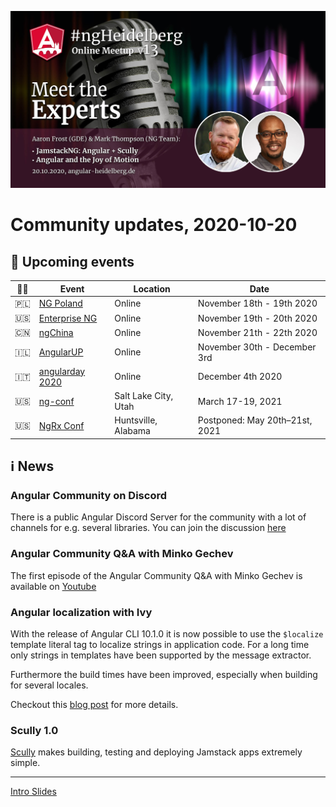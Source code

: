 ![Banner](ngHeidelbergv13.jpg)

# Community updates, 2020-10-20

## 📅 Upcoming events

| 🏳️‍🌈 | Event | Location | Date |
|------|------|-----|------|
| 🇵🇱 | [NG Poland](https://ng-poland.pl/) | Online | November 18th - 19th 2020 |
| 🇺🇸 | [Enterprise NG](https://www.ng-conf.org/) | Online | November 19th - 20th 2020 |
| 🇨🇳 | [ngChina](https://ng-china.org/) | Online | November 21th - 22th 2020 |
| 🇮🇱 | [AngularUP](https://angular-up.com/) | Online | November 30th - December 3rd |
| 🇮🇹 | [angularday 2020](https://2020.angularday.it/) | Online | December 4th 2020 |
| 🇺🇸 | [ng-conf](https://ti.to/ng-conf/2020/en) | Salt Lake City, Utah | March 17-19, 2021 |
| 🇺🇸 | [NgRx Conf](https://conf.ngrx.io/) | Huntsville, Alabama | Postponed: May 20th–21st, 2021 |

## ℹ️ News

### Angular Community on Discord

There is a public Angular Discord Server for the community with a lot of channels for e.g. several libraries. 
You can join the discussion [here](https://discord.gg/angular)

### Angular Community Q&A with Minko Gechev

The first episode of the Angular Community Q&A with Minko Gechev is available on [Youtube](https://www.youtube.com/watch?v=ax0JXFeCBIg)

### Angular localization with Ivy

With the release of Angular CLI 10.1.0 it is now possible to use the `$localize` template literal tag to localize strings in application code. For a long time only strings in templates have been supported by the message extractor.

Furthermore the build times have been improved, especially when building for several locales.

Checkout this [blog post](https://blog.angular.io/angular-localization-with-ivy-4d8becefb6aa) for more details.

### Scully 1.0

[Scully](https://scully.io/) makes building, testing and deploying Jamstack apps extremely simple.

----


[Intro Slides](https://docs.google.com/presentation/d/1sR4MG3DrKqoAh807iHvAuen7Mcear7DtBoxiDkR-xdg/edit?usp=sharing)
